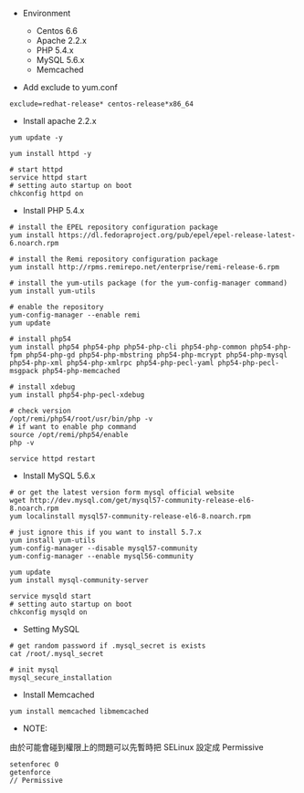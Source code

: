 - Environment
  - Centos 6.6
  - Apache 2.2.x
  - PHP 5.4.x
  - MySQL 5.6.x
  - Memcached

- Add exclude to yum.conf

```
exclude=redhat-release* centos-release*x86_64
```

- Install apache 2.2.x

```
yum update -y

yum install httpd -y

# start httpd
service httpd start
# setting auto startup on boot
chkconfig httpd on
```

- Install PHP 5.4.x

```
# install the EPEL repository configuration package
yum install https://dl.fedoraproject.org/pub/epel/epel-release-latest-6.noarch.rpm

# install the Remi repository configuration package
yum install http://rpms.remirepo.net/enterprise/remi-release-6.rpm

# install the yum-utils package (for the yum-config-manager command)
yum install yum-utils

# enable the repository
yum-config-manager --enable remi
yum update

# install php54
yum install php54 php54-php php54-php-cli php54-php-common php54-php-fpm php54-php-gd php54-php-mbstring php54-php-mcrypt php54-php-mysql php54-php-xml php54-php-xmlrpc php54-php-pecl-yaml php54-php-pecl-msgpack php54-php-memcached

# install xdebug
yum install php54-php-pecl-xdebug

# check version
/opt/remi/php54/root/usr/bin/php -v
# if want to enable php command
source /opt/remi/php54/enable
php -v

service httpd restart
```

- Install MySQL 5.6.x

```
# or get the latest version form mysql official website
wget http://dev.mysql.com/get/mysql57-community-release-el6-8.noarch.rpm
yum localinstall mysql57-community-release-el6-8.noarch.rpm

# just ignore this if you want to install 5.7.x
yum install yum-utils
yum-config-manager --disable mysql57-community
yum-config-manager --enable mysql56-community

yum update
yum install mysql-community-server

service mysqld start
# setting auto startup on boot
chkconfig mysqld on
```

- Setting MySQL

```
# get random password if .mysql_secret is exists
cat /root/.mysql_secret

# init mysql
mysql_secure_installation
```

- Install Memcached

```
yum install memcached libmemcached
```

- NOTE:

由於可能會碰到權限上的問題可以先暫時把 SELinux 設定成 Permissive

```
setenforec 0
getenforce
// Permissive
```
